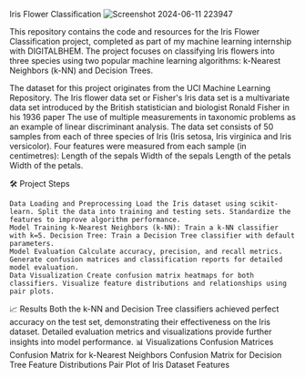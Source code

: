 Iris Flower Classification
![Screenshot 2024-06-11 223947](https://github.com/LingamguntaHema/DIGIBHEM/assets/149856387/86d72763-c112-458f-9ddd-697af426c629)

This repository contains the code and resources for the Iris Flower Classification project, completed as part of my machine learning internship with DIGITALBHEM. The project focuses on classifying Iris flowers into three species using two popular machine learning algorithms: k-Nearest Neighbors (k-NN) and Decision Trees.

The dataset for this project originates from the UCI Machine Learning Repository. The Iris flower data set or Fisher's Iris data set is a multivariate data set introduced by the British statistician and biologist Ronald Fisher in his 1936 paper The use of multiple measurements in taxonomic problems as an example of linear discriminant analysis.
The data set consists of 50 samples from each of three species of Iris (Iris setosa, Iris virginica and Iris versicolor). Four features were measured from each sample (in centimetres):
Length of the sepals
Width of the sepals
Length of the petals
Width of the petals.

🛠️ Project Steps

    Data Loading and Preprocessing Load the Iris dataset using scikit-learn. Split the data into training and testing sets. Standardize the features to improve algorithm performance.
    Model Training k-Nearest Neighbors (k-NN): Train a k-NN classifier with k=5. Decision Tree: Train a Decision Tree classifier with default parameters.
    Model Evaluation Calculate accuracy, precision, and recall metrics. Generate confusion matrices and classification reports for detailed model evaluation.
    Data Visualization Create confusion matrix heatmaps for both classifiers. Visualize feature distributions and relationships using pair plots.
    
📈 Results Both the k-NN and Decision Tree classifiers achieved perfect accuracy on the test set, demonstrating their effectiveness on the Iris dataset. Detailed evaluation metrics and visualizations provide further insights into model performance.
📊 Visualizations Confusion Matrices Confusion Matrix for k-Nearest Neighbors
Confusion Matrix for Decision Tree
Feature Distributions Pair Plot of Iris Dataset Features

